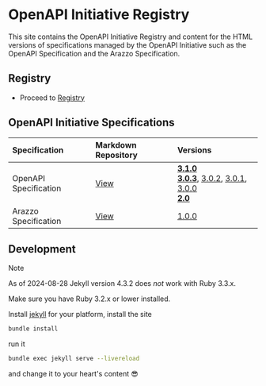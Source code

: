 # OpenAPI Initiative Registry

This site contains the OpenAPI Initiative Registry and content for the HTML versions of specifications managed by the OpenAPI Initiative such as the OpenAPI Specification and the Arazzo Specification.

## Registry

* Proceed to [Registry](https://spec.openapis.org/registry/index.html)

## OpenAPI Initiative Specifications

| Specification  | Markdown Repository | Versions |
| :--------------| :------------------ | :------- |
| OpenAPI Specification | [View](https://github.com/OAI/OpenAPI-Specification)|[**3.1.0**](https://spec.openapis.org/oas/v3.1.0.html)<br> [**3.0.3**](https://spec.openapis.org/oas/v3.0.3.html), [3.0.2](https://spec.openapis.org/oas/v3.0.2.html), [3.0.1](https://spec.openapis.org/oas/v3.0.1.html), [3.0.0](https://spec.openapis.org/oas/v3.0.0.html)<br> [**2.0**](https://spec.openapis.org/oas/v2.0.html) |
| Arazzo Specification | [View](https://github.com/OAI/Arazzo-Specification) | [1.0.0](https://spec.openapis.org/arazzo/v1.0.0.html) |

## Development

> [!NOTE]  
> As of 2024-08-28 Jekyll version 4.3.2 does _not_ work with Ruby 3.3.x.
>
> Make sure you have Ruby 3.2.x or lower installed.

Install [jekyll](https://jekyllrb.com/docs/installation/) for your platform, install the site
~~~sh
bundle install
~~~
run it
~~~sh
bundle exec jekyll serve --livereload
~~~
and change it to your heart's content :sunglasses:
